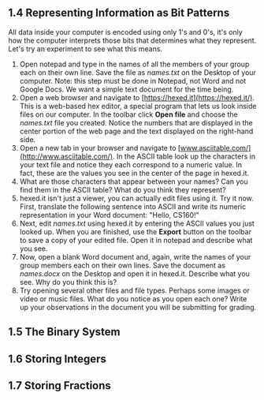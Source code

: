 ## 1.4 Representing Information as Bit Patterns

All data inside your computer is encoded using only 1's and 0's, it's only how the computer interprets those bits that determines what they represent. Let's try an experiment to see what this means.

1. Open notepad and type in the names of all the members of your group each on their own line.  Save the file as *names.txt* on the Desktop of your computer. Note: this step must be done in Notepad, not Word and not Google Docs. We want a simple text document for the time being.
2. Open a web browser and navigate to [https://hexed.it](https://hexed.it/). This is a web-based hex editor, a special program that lets us look inside files on our computer. In the toolbar click **Open file** and choose the *names.txt* file you created. Notice the numbers that are displayed in the center portion of the web page and the text displayed on the right-hand side. 
3. Open a new tab in your browser and navigate to [www.asciitable.com/](http://www.asciitable.com/). In the ASCII table look up the characters in your text file and notice they each correspond to a numeric value. In fact, these are the values you see in the center of the page in hexed.it. 
4. What are those characters that appear between your names? Can you find them in the ASCII table? What do you think they represent?
5. hexed.it isn't just a viewer, you can actually edit files using it. Try it now. First, translate the following sentence into ASCII and write its numeric representation in your Word document: "Hello, CS160!"
6. Next, edit *names.txt* using hexed.it by entering the ASCII values you just looked up. When you are finished, use the **Export** button on the toolbar to save a copy of your edited file. Open it in notepad and describe what you see.
7. Now, open a blank Word document and, again, write the names of your group members each on their own lines. Save the document as *names.docx* on the Desktop and open it in hexed.it. Describe what you see. Why do you think this is?
8. Try opening several other files and file types. Perhaps some images or video or music files. What do you notice as you open each one? Write up your observations in the document you will be submitting for grading.

## 1.5 The Binary System

## 1.6 Storing Integers

## 1.7 Storing Fractions
